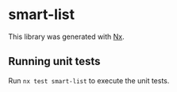 # smart-list

This library was generated with [Nx](https://nx.dev).

## Running unit tests

Run `nx test smart-list` to execute the unit tests.
